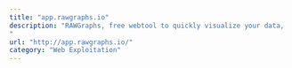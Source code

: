 ```yaml
---
title: "app.rawgraphs.io"
description: "RAWGraphs, free webtool to quickly visualize your data,
"
url: "http://app.rawgraphs.io/"
category: "Web Exploitation"
---
```

